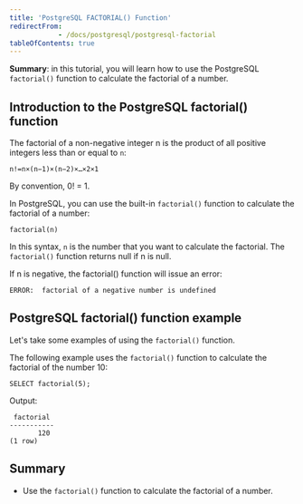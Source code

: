 ```yaml
---
title: 'PostgreSQL FACTORIAL() Function'
redirectFrom: 
            - /docs/postgresql/postgresql-factorial
tableOfContents: true
---
```


**Summary**: in this tutorial, you will learn how to use the PostgreSQL `factorial()` function to calculate the factorial of a number.

## Introduction to the PostgreSQL factorial() function

The factorial of a non-negative integer n is the product of all positive integers less than or equal to `n`:

```
n!=n×(n−1)×(n−2)×…×2×1
```

By convention, 0! = 1.

In PostgreSQL, you can use the built-in `factorial()` function to calculate the factorial of a number:

```
factorial(n)
```

In this syntax, `n` is the number that you want to calculate the factorial. The `factorial()` function returns null if n is null.

If n is negative, the factorial() function will issue an error:

```
ERROR:  factorial of a negative number is undefined
```

## PostgreSQL factorial() function example

Let's take some examples of using the `factorial()` function.

The following example uses the `factorial()` function to calculate the factorial of the number 10:

```
SELECT factorial(5);
```

Output:

```
 factorial
-----------
       120
(1 row)
```

## Summary

- Use the `factorial()` function to calculate the factorial of a number.
